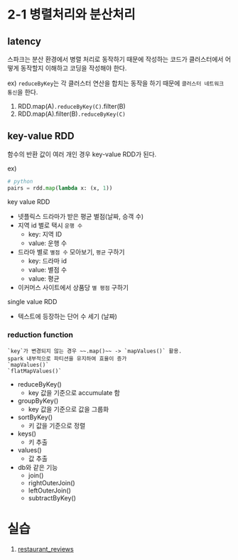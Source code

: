 # 2-1 병렬처리와 분산처리

## latency

스파크는 분산 환경에서 병렬 처리로 동작하기 때문에
작성하는 코드가 클러스터에서 어떻게 동작할지 이해하고 코딩을 작성해야 한다.

ex) `reduceByKey`는 각 클러스터 연산을 합치는 동작을 하기 때문에 `클러스터 네트워크 통신`을 한다.
1. RDD.map(A)`.reduceByKey(C)`.filter(B)
2. RDD.map(A).filter(B)`.reduceByKey(C)`


## key-value RDD

함수의 반환 값이 여러 개인 경우 key-value RDD가 된다.

ex)
```python
# python
pairs = rdd.map(lambda x: (x, 1))
```


key value RDD
- 넷플릭스 드라마가 받은 평균 별점(날짜, 승객 수)
- 지역 id 별로 택시 `운행 수`
  - key: 지역 ID
  - value: 운행 수
- 드라마 별로 `별점 수` 모아보기, `평균` 구하기
  - key: 드라마 id
  - value: 별점 수
  - value: 평균
- 이커머스 사이트에서 상품당 `별 평점` 구하기

single value RDD
- 텍스트에 등장하는 단어 수 세기 (날짜)


### reduction function

    `key`가 변경되지 않는 경우 ~~.map()~~ -> `mapValues()` 활용.
    spark 내부적으로 파티션을 유지하여 효율이 증가
    `mapValues()`
    `flatMapValues()`


- reduceByKey()
  - key 값을 기준으로 accumulate 함
- groupByKey()
  - key 값을 기준으로 값을 그룹화
- sortByKey()
  - 키 값을 기준으로 정렬
- keys()
  - 키 추출
- values()
  - 값 추출
- db와 같은 기능
  - join()
  - rightOuterJoin()
  - leftOuterJoin()
  - subtractByKey()



# 실습
1. [restaurant_reviews](../../src/main/scala/_01/CategoryReviewAverage.py)
